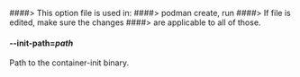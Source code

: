 ####> This option file is used in:
####>   podman create, run
####> If file is edited, make sure the changes
####> are applicable to all of those.
#### **--init-path**=*path*

Path to the container-init binary.

